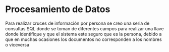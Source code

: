 # Procesamiento de Datos

Para realizar cruces de información por persona se creo una seria de consultas SQL donde  se toman de diferentes campos para realizar una llave donde identifique y que el sistema este seguro que es la persona, debido a que en muchas ocasiones los documentos no corresponden a los nombres o viceversa 

